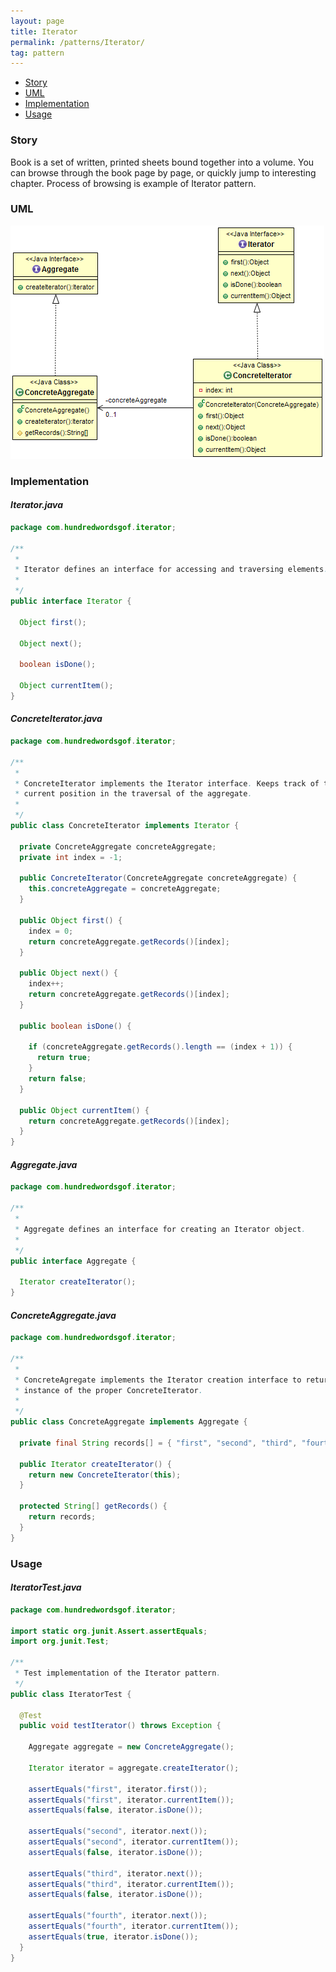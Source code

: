 ```yaml
---
layout: page
title: Iterator
permalink: /patterns/Iterator/
tag: pattern
---
```


* [Story](#Story)
* [UML](#UML)
* [Implementation](#Implementation)
* [Usage](#Usage)


###  <a id="Story"></a>Story 

Book is a set of written, printed sheets bound together into a volume.
You can browse through the book page by page, or quickly jump to interesting chapter.
Process of browsing is example of Iterator pattern.



###  <a id="UML"></a>UML 
[![](/assets/img/iterator.png)](/assets/img/iterator.png)

###  <a id="Implementation"></a>Implementation 

#### *Iterator.java* 
```java 
package com.hundredwordsgof.iterator;

/**
 * 
 * Iterator defines an interface for accessing and traversing elements.
 *
 */
public interface Iterator {

  Object first();

  Object next();

  boolean isDone();

  Object currentItem();
}
```

#### *ConcreteIterator.java* 
```java 
package com.hundredwordsgof.iterator;

/**
 * 
 * ConcreteIterator implements the Iterator interface. Keeps track of the
 * current position in the traversal of the aggregate.
 *
 */
public class ConcreteIterator implements Iterator {

  private ConcreteAggregate concreteAggregate;
  private int index = -1;

  public ConcreteIterator(ConcreteAggregate concreteAggregate) {
    this.concreteAggregate = concreteAggregate;
  }

  public Object first() {
    index = 0;
    return concreteAggregate.getRecords()[index];
  }

  public Object next() {
    index++;
    return concreteAggregate.getRecords()[index];
  }

  public boolean isDone() {

    if (concreteAggregate.getRecords().length == (index + 1)) {
      return true;
    }
    return false;
  }

  public Object currentItem() {
    return concreteAggregate.getRecords()[index];
  }
}
```

#### *Aggregate.java* 
```java 
package com.hundredwordsgof.iterator;

/**
 * 
 * Aggregate defines an interface for creating an Iterator object.
 *
 */
public interface Aggregate {

  Iterator createIterator();
}
```

#### *ConcreteAggregate.java* 
```java 
package com.hundredwordsgof.iterator;

/**
 * 
 * ConcreteAgregate implements the Iterator creation interface to return an
 * instance of the proper ConcreteIterator.
 *
 */
public class ConcreteAggregate implements Aggregate {

  private final String records[] = { "first", "second", "third", "fourth" };

  public Iterator createIterator() {
    return new ConcreteIterator(this);
  }

  protected String[] getRecords() {
    return records;
  }
}
```

###  <a id="Usage"></a>Usage 

#### *IteratorTest.java* 
```java 
package com.hundredwordsgof.iterator;

import static org.junit.Assert.assertEquals;
import org.junit.Test;

/**
 * Test implementation of the Iterator pattern.
 */
public class IteratorTest {

  @Test
  public void testIterator() throws Exception {

    Aggregate aggregate = new ConcreteAggregate();

    Iterator iterator = aggregate.createIterator();

    assertEquals("first", iterator.first());
    assertEquals("first", iterator.currentItem());
    assertEquals(false, iterator.isDone());

    assertEquals("second", iterator.next());
    assertEquals("second", iterator.currentItem());
    assertEquals(false, iterator.isDone());

    assertEquals("third", iterator.next());
    assertEquals("third", iterator.currentItem());
    assertEquals(false, iterator.isDone());

    assertEquals("fourth", iterator.next());
    assertEquals("fourth", iterator.currentItem());
    assertEquals(true, iterator.isDone());
  }
}
```

